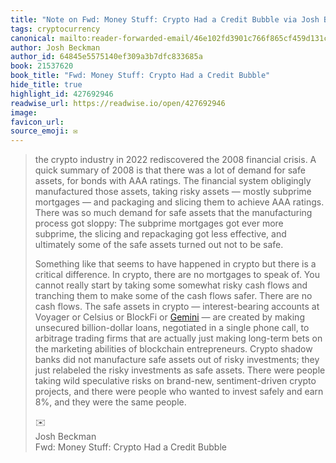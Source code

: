 ```yaml
---
title: "Note on Fwd: Money Stuff: Crypto Had a Credit Bubble via Josh Beckman"
tags: cryptocurrency
canonical: mailto:reader-forwarded-email/46e102fd3901c766f865cf459d131c96
author: Josh Beckman
author_id: 64845e5575140ef309a3b7dfc833685a
book: 21537620
book_title: "Fwd: Money Stuff: Crypto Had a Credit Bubble"
hide_title: true
highlight_id: 427692946
readwise_url: https://readwise.io/open/427692946
image: 
favicon_url: 
source_emoji: ✉️
---
```


> the crypto industry in 2022 rediscovered the 2008 financial crisis. A quick summary of 2008 is that there was a lot of demand for safe assets, for bonds with AAA ratings. The financial system obligingly manufactured those assets, taking risky assets — mostly subprime mortgages — and packaging and slicing them to achieve AAA ratings. There was so much demand for safe assets that the manufacturing process got sloppy: The subprime mortgages got ever more subprime, the slicing and repackaging got less effective, and ultimately some of the safe assets turned out not to be safe.
> 
> Something like that seems to have happened in crypto but there is a critical difference. In crypto, there are no mortgages to speak of. You cannot really start by taking some somewhat risky cash flows and tranching them to make some of the cash flows safer. There are no cash flows. The safe assets in crypto — interest-bearing accounts at Voyager or Celsius or BlockFi or [Gemini](https://link.mail.bloombergbusiness.com/click/29894564.390153/aHR0cHM6Ly93d3cuZnQuY29tL2NvbnRlbnQvMzI5NzdhOTktYzFjMy00ZjM0LTllY2MtNDA1NzIxN2JmOTc0/630657ea9ad01a9b280f27cbB6e91e112) — are created by making unsecured billion-dollar loans, negotiated in a single phone call, to arbitrage trading firms that are actually just making long-term bets on the marketing abilities of blockchain entrepreneurs. Crypto shadow banks did not manufacture safe assets out of risky investments; they just relabeled the risky investments as safe assets. There were people taking wild speculative risks on brand-new, sentiment-driven crypto projects, and there were people who wanted to invest safely and earn 8%, and they were the same people.
> <div class="quoteback-footer"><div class="quoteback-avatar"><span class="mini-emoji"> ✉️</span></div><div class="quoteback-metadata"><div class="metadata-inner"><span style="display:none">FROM:</span><div aria-label="Josh Beckman" class="quoteback-author"> Josh Beckman</div><div aria-label="Fwd: Money Stuff: Crypto Had a Credit Bubble" class="quoteback-title"> Fwd: Money Stuff: Crypto Had a Credit Bubble</div></div></div></div>